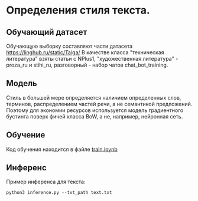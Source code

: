 # Определения стиля текста.

## Обучающий датасет
Обучающую выборку составляют части датасета https://linghub.ru/static/Taiga/
В качестве класса "техническая литература" взяты статьи с NPlus1, "художественная литература" - proza_ru и stihi_ru, разговорный - набор чатов chat_bot_training.

## Модель
Cтиль в большей мере определяется наличием определенных слов, терминов, распределением частей речи, а не семантикой предложений. Поэтому для экономии ресурсов используется модель градиентного бустинга поверх фичей класса BoW, а не, например, нейронная сеть.

## Обучение
Код обучения находится в файле [train.ipynb](train.ipynb)

## Инференс
Пример инференса для текста:

```
python3 inference.py --txt_path text.txt
```


